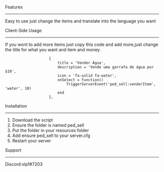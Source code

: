 Features
_________________________________________________
Easy to use just change the items and translate into the language you want

Client-Side Usage
_________________________________________________
If you wont to add more items just copy this code and add more,just change the title for what you want and item and money.

                        {
                            title = 'Vender Água',
                            description = 'Vende uma garrafa de água por $10',
                            icon = 'fa-solid fa-water',
                            onSelect = function()
                                TriggerServerEvent('ped_sell:venderItem', 'water', 10)
                            end
                        },
                        
Installation
_________________________________________________

  1. Download the script
  2. Ensure the folder is named ped_sell
  3. Put the folder in your resources folder
  4. Add ensure ped_sell to your server.cfg
  5. Restart your server

Support
________________________________________________

Discord:xlp1#7203
